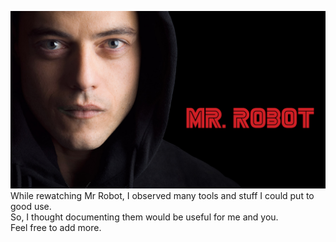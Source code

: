 ![Mr Robot](../../Misc/mr_robot.jpg)
While rewatching Mr Robot, I observed many tools and stuff I could put to good use.\
So, I thought documenting them would be useful for me and you.\
Feel free to add more.
